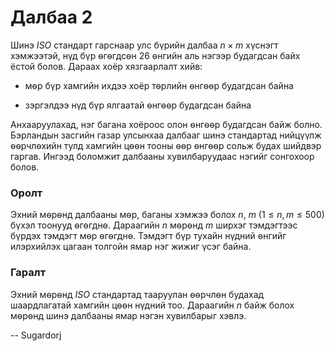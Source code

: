 Далбаа 2
========
Шинэ $ISO$ стандарт гарснаар улс бүрийн далбаа $n × m$ хүснэгт хэмжээтэй, нүд
бүр ѳгѳгдсѳн $26$ ѳнгийн аль нэгээр будагдсан байх ёстой болов. Дараах хоёр
хязгаарлалт хийв:

- мѳр бүр хамгийн ихдээ хоёр тѳрлийн ѳнгѳѳр будагдсан байна

- зэргэлдээ нүд бүр ялгаатай ѳнгѳѳр будагдсан байна

Анхааруулахад, нэг багана хоёроос олон ѳнгѳѳр будагдсан байж болно. Бэрландын
засгийн газар улсынхаа далбааг шинэ стандартад нийцүүлж ѳѳрчлѳхийн тулд хамгийн
цѳѳн тооны ѳѳр ѳнгѳѳр сольж будах шийдвэр гаргав. Ингээд боломжит далбааны
хувилбаруудаас нэгийг сонгохоор болов.


### Оролт
Эхний мѳрѳнд далбааны мѳр, баганы хэмжээ болох $n$, $m$ ($1 ≤ n, m ≤ 500$) бүхэл
тоонууд ѳгѳгднѳ. Дараагийн $n$ мѳрѳнд $m$ ширхэг тэмдэгтээс бүрдэх тэмдэгт мѳр
ѳгѳгднѳ. Тэмдэгт бүр тухайн нүдний ѳнгийг илэрхийлэх цагаан толгойн ямар нэг
жижиг үсэг байна.


### Гаралт
Эхний мѳрѳнд $ISO$ стандартад тааруулан ѳѳрчлѳн будахад шаардлагатай хамгийн
цѳѳн нүдний тоо. Дараагийн $n$ байж болох мѳрѳнд шинэ далбааны ямар нэгэн
хувилбарыг хэвлэ.

-- Sugardorj
